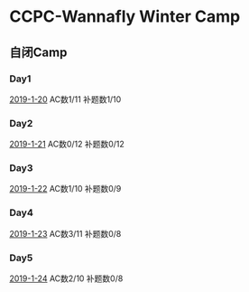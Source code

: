 # CCPC-Wannafly Winter Camp
## 自闭Camp
### Day1
[2019-1-20](./Wannafly2019_Day1.md) AC数1/11 补题数1/10

### Day2

[2019-1-21](./Wannafly2019_Day2.md) AC数0/12 补题数0/12

### Day3

[2019-1-22](./Wannafly2019_Day3.md) AC数1/10 补题数0/9

### Day4

[2019-1-23](./Wannafly2019_Day4.md) AC数3/11 补题数0/8

### Day5

[2019-1-24](./Wannafly2019_Day5.md) AC数2/10 补题数0/8